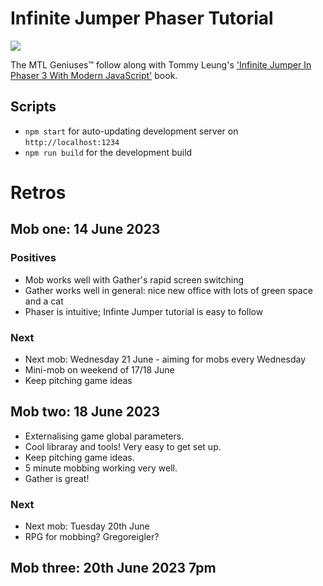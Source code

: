 # Infinite Jumper Phaser Tutorial

![](https://github.com/monkey-tennis-labs/infinite-jumper-phaser-tutorial/actions/workflows/deploy-to-pages.yml/badge.svg)

The MTL Geniuses™️ follow along with Tommy Leung's ['Infinite Jumper In Phaser 3 With Modern JavaScript'](https://ourcade.co/books/infinite-jumper-phaser3) book.

## Scripts

- `npm start` for auto-updating development server on `http://localhost:1234`
- `npm run build` for the development build

# Retros

## Mob one: 14 June 2023

### Positives

- Mob works well with Gather's rapid screen switching
- Gather works well in general: nice new office with lots of green space and a cat
- Phaser is intuitive; Infinte Jumper tutorial is easy to follow

### Next

- Next mob: Wednesday 21 June - aiming for mobs every Wednesday
- Mini-mob on weekend of 17/18 June
- Keep pitching game ideas

## Mob two: 18 June 2023

- Externalising game global parameters.
- Cool libraray and tools! Very easy to get set up.
- Keep pitching game ideas.
- 5 minute mobbing working very well.
- Gather is great!

### Next

- Next mob: Tuesday 20th June
- RPG for mobbing? Gregoreigler?

## Mob three: 20th June 2023 7pm
